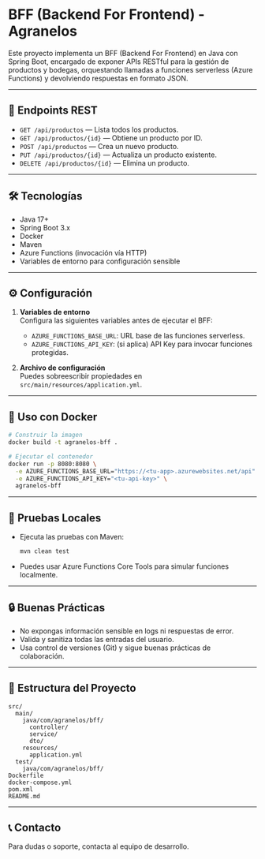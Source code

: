 # BFF (Backend For Frontend) - Agranelos

Este proyecto implementa un BFF (Backend For Frontend) en Java con Spring Boot, encargado de exponer APIs RESTful para la gestión de productos y bodegas, orquestando llamadas a funciones serverless (Azure Functions) y devolviendo respuestas en formato JSON.

---

## 🚀 Endpoints REST

- `GET /api/productos` — Lista todos los productos.
- `GET /api/productos/{id}` — Obtiene un producto por ID.
- `POST /api/productos` — Crea un nuevo producto.
- `PUT /api/productos/{id}` — Actualiza un producto existente.
- `DELETE /api/productos/{id}` — Elimina un producto.

---

## 🛠️ Tecnologías

- Java 17+
- Spring Boot 3.x
- Docker
- Maven
- Azure Functions (invocación vía HTTP)
- Variables de entorno para configuración sensible

---

## ⚙️ Configuración

1. **Variables de entorno**  
   Configura las siguientes variables antes de ejecutar el BFF:
   - `AZURE_FUNCTIONS_BASE_URL`: URL base de las funciones serverless.
   - `AZURE_FUNCTIONS_API_KEY`: (si aplica) API Key para invocar funciones protegidas.

2. **Archivo de configuración**  
   Puedes sobreescribir propiedades en `src/main/resources/application.yml`.

---

## 🐳 Uso con Docker

```bash
# Construir la imagen
docker build -t agranelos-bff .

# Ejecutar el contenedor
docker run -p 8080:8080 \
  -e AZURE_FUNCTIONS_BASE_URL="https://<tu-app>.azurewebsites.net/api" \
  -e AZURE_FUNCTIONS_API_KEY="<tu-api-key>" \
  agranelos-bff
```

---

## 🧪 Pruebas Locales

- Ejecuta las pruebas con Maven:
  ```bash
  mvn clean test
  ```
- Puedes usar Azure Functions Core Tools para simular funciones localmente.

---

## 🔒 Buenas Prácticas

- No expongas información sensible en logs ni respuestas de error.
- Valida y sanitiza todas las entradas del usuario.
- Usa control de versiones (Git) y sigue buenas prácticas de colaboración.

---

## 📂 Estructura del Proyecto

```
src/
  main/
    java/com/agranelos/bff/
      controller/
      service/
      dto/
    resources/
      application.yml
  test/
    java/com/agranelos/bff/
Dockerfile
docker-compose.yml
pom.xml
README.md
```

---

## 📞 Contacto

Para dudas o soporte, contacta al equipo de desarrollo.